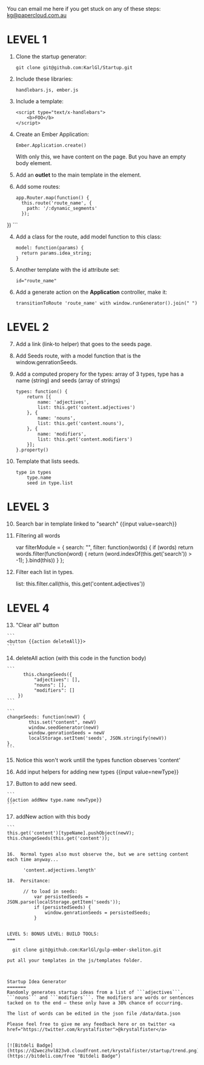 You can email me here if you get stuck on any of these steps: kg@papercloud.com.au

LEVEL 1
===
1.  Clone the startup generator:

	```
	git clone git@github.com:KarlGl/Startup.git
	```

1.  Include these libraries:

	```
	handlebars.js, ember.js
	```

2.  Include a template:

	```
	<script type="text/x-handlebars">
		<b>FOO</b>
	</script>
	```

2.  Create an Ember Application:

	```
	Ember.Application.create()
	```
    With only this, we have content on the page. But you have an empty body element.

3.  Add an **outlet** to the main template in the <output> element.

3.  Add some routes:

	```
	app.Router.map(function() {
	  this.route('route_name', {
	    path: '/:dynamic_segments'
	  });
  })
	```

4.  Add a class for the route, add model function to this class:


	```
	model: function(params) {
	  return params.idea_string;
	}
	```

5.  Another template with the id attribute set:
	
	```
	id="route_name"
	```

6.  Add a generate action on the **Application** controller, make it:

    ```
    transitionToRoute 'route_name' with window.runGenerator().join(" ")
    ````

LEVEL 2
===

7.  Add a link (link-to helper) that goes to the seeds page.

8.  Add Seeds route, with a model function that is the window.genrationSeeds.

8.  Add a computed propery for the types: array of 3 types, type has a name (string) and seeds (array of strings)

		types: function() {
            return [{
                name: 'adjectives',
                list: this.get('content.adjectives')
            }, {
                name: 'nouns',
                list: this.get('content.nouns'),
            }, {
                name: 'modifiers',
                list: this.get('content.modifiers')
            }];
        }.property()

9.  Template that lists seeds.

		type in types
			type.name
			seed in type.list

LEVEL 3
===

10.  Search bar in template linked to "search" {{input value=search}}

11.  Filtering all words

		var filterModule = {
		    search: "",
		    filter: function(words) {
		        if (words)
			        return words.filter(function(word) {
		            return (word.indexOf(this.get('search')) > -1);
			        }.bind(this))
		    }
		};

12.  Filter each list in types.

		list: this.filter.call(this, this.get('content.adjectives'))

LEVEL 4
===

13.  "Clear all" button

	```
	<button {{action deleteAll}}>
	```

14.  deleteAll action (with this code in the function body)

    ```
		  this.changeSeeds({
			  "adjectives": [],
			  "nouns": [],
			  "modifiers": []
	    })
    ```

    ```
    changeSeeds: function(newV) {
            this.set("content", newV)
            window.seedGenerator(newV)
            window.genrationSeeds = newV
            localStorage.setItem('seeds', JSON.stringify(newV))
    },
    ```
    
15.  Notice this won't work untill the types function observes 'content'

15.  Add input helpers for adding new types {{input value=newType}} 

15.  Button to add new seed. 

    ```
    {{action addNew type.name newType}}
    ```

17.  addNew action with this body

	```
    this.get('content')[typeName].pushObject(newV);
    this.changeSeeds(this.get('content'));
  ```

16.  Normal types also must observe the, but we are setting content each time anyway...

		'content.adjectives.length'

18.  Persitance:

		// to load in seeds: 		
			var persistedSeeds = JSON.parse(localStorage.getItem('seeds'));
			if (persistedSeeds) {
			    window.genrationSeeds = persistedSeeds;
			}


LEVEL 5: BONUS LEVEL: BUILD TOOLS:
===

	git clone git@github.com:KarlGl/gulp-ember-skeliton.git

put all your templates in the js/templates folder.



Startup Idea Generator
=======
Randomly generates startup ideas from a list of ```adjectives```, ```nouns``` and ```modifiers```. The modifiers are words or sentences tacked on to the end — these only have a 30% chance of occurring.

The list of words can be edited in the json file /data/data.json

Please feel free to give me any feedback here or on twitter <a href="https://twitter.com/krystalfister">@krystalfister</a>


[![Bitdeli Badge](https://d2weczhvl823v0.cloudfront.net/krystalfister/startup/trend.png)](https://bitdeli.com/free "Bitdeli Badge")

